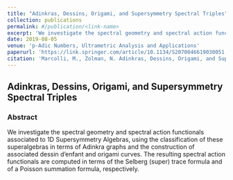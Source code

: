 ```yaml
---
title: "Adinkras, Dessins, Origami, and Supersymmetry Spectral Triples"
collection: publications
permalink: #/publication/<link-name>
excerpt: 'We investigate the spectral geometry and spectral action functionals associated to 1D Supersymmetry Algebras.'
date: 2019-08-05
venue: 'p-Adic Numbers, Ultrametric Analysis and Applications'
paperurl: 'https://link.springer.com/article/10.1134/S2070046619030051'
citation: 'Marcolli, M., Zolman, N. Adinkras, Dessins, Origami, and Supersymmetry Spectral Triples. P-Adic Num Ultrametr Anal Appl 11, 223–247 (2019). https://doi.org/10.1134/S2070046619030051'
---
```


## Adinkras, Dessins, Origami, and Supersymmetry Spectral Triples

### Abstract
We investigate the spectral geometry and spectral action functionals associated to 1D Supersymmetry Algebras, using the classification of these superalgebras in terms of Adinkra graphs and the construction of associated dessin d’enfant and origami curves. The resulting spectral action functionals are computed in terms of the Selberg (super) trace formula and of a Poisson summation formula, respectively.

